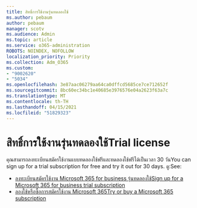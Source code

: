 ```yaml
---
title: สิทธิ์การใช้งานรุ่นทดลองใช้
ms.author: pebaum
author: pebaum
manager: scotv
ms.audience: Admin
ms.topic: article
ms.service: o365-administration
ROBOTS: NOINDEX, NOFOLLOW
localization_priority: Priority
ms.collection: Adm_O365
ms.custom:
- "9002620"
- "5034"
ms.openlocfilehash: 3e87aac06279aa64ca0dffcd5685ce7ce712652f
ms.sourcegitcommit: 8bc60ec34bc1e40685e3976576e04a2623f63a7c
ms.translationtype: MT
ms.contentlocale: th-TH
ms.lasthandoff: 04/15/2021
ms.locfileid: "51829323"
---
```

# <a name="trial-license"></a><span data-ttu-id="3ef90-102">สิทธิ์การใช้งานรุ่นทดลองใช้</span><span class="sxs-lookup"><span data-stu-id="3ef90-102">Trial license</span></span>

<span data-ttu-id="3ef90-103">คุณสามารถลงทะเบียนสมัครใช้งานแบบทดลองใช้ฟรีและทดลองใช้ฟรีได้เป็นเวลา 30 วัน</span><span class="sxs-lookup"><span data-stu-id="3ef90-103">You can sign up for a trial subscription for free and try it out for 30 days.</span></span> <span data-ttu-id="3ef90-104">ดู:</span><span class="sxs-lookup"><span data-stu-id="3ef90-104">See:</span></span>

- [<span data-ttu-id="3ef90-105">ลงทะเบียนสมัครใช้งาน Microsoft 365 for business รุ่นทดลองใช้</span><span class="sxs-lookup"><span data-stu-id="3ef90-105">Sign up for a Microsoft 365 for business trial subscription</span></span>](https://docs.microsoft.com/microsoft-365/commerce/sign-up-for-office-365-trial?view=o365-worldwide)
- [<span data-ttu-id="3ef90-106">ลองใช้หรือซื้อการสมัครใช้งาน Microsoft 365</span><span class="sxs-lookup"><span data-stu-id="3ef90-106">Try or buy a Microsoft 365 subscription</span></span>](https://docs.microsoft.com/microsoft-365/commerce/try-or-buy-microsoft-365?view=o365-worldwide)
